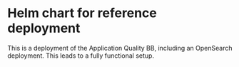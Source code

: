 # Helm chart for reference deployment

This is a deployment of the Application Quality BB, including an OpenSearch deployment.
This leads to a fully functional setup.
